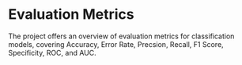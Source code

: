 # Evaluation Metrics
The project offers an overview of evaluation metrics for classification models, covering Accuracy, Error Rate, Precsion, Recall, F1 Score, Specificity, ROC, and AUC.
